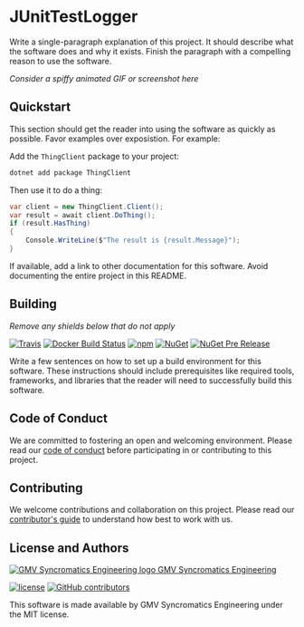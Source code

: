# JUnitTestLogger

Write a single-paragraph explanation of this project. It should describe what the software does and why it exists. Finish the paragraph with a compelling reason to use the software.

_Consider a spiffy animated GIF or screenshot here_

## Quickstart

This section should get the reader into using the software as quickly as possible. Favor examples over exposistion. For example:

Add the `ThingClient` package to your project:

```bash
dotnet add package ThingClient
```

Then use it to do a thing:

```csharp
var client = new ThingClient.Client();
var result = await client.DoThing();
if (result.HasThing)
{
    Console.WriteLine($"The result is {result.Message}");
}
```

If available, add a link to other documentation for this software. Avoid documenting the entire project in this README.

## Building

_Remove any shields below that do not apply_

[![Travis](https://img.shields.io/travis/syncromatics/JUnitTestLogger.svg)](https://travis-ci.org/syncromatics/JUnitTestLogger)
[![Docker Build Status](https://img.shields.io/docker/build//.svg)](https://hub.docker.com/r///)
[![npm](https://img.shields.io/npm/v/.svg)](https://www.npmjs.com/package/)
[![NuGet](https://img.shields.io/nuget/v/JUnitTestLogger.svg)](https://www.nuget.org/packages/JUnitTestLogger/)
[![NuGet Pre Release](https://img.shields.io/nuget/vpre/JUnitTestLogger.svg)](https://www.nuget.org/packages/JUnitTestLogger/)

Write a few sentences on how to set up a build environment for this software. These instructions should include prerequisites like required tools, frameworks, and libraries that the reader will need to successfully build this software.

## Code of Conduct

We are committed to fostering an open and welcoming environment. Please read our [code of conduct](CODE_OF_CONDUCT.md) before participating in or contributing to this project.

## Contributing

We welcome contributions and collaboration on this project. Please read our [contributor's guide](CONTRIBUTING.md) to understand how best to work with us.

## License and Authors

[![GMV Syncromatics Engineering logo](https://secure.gravatar.com/avatar/645145afc5c0bc24ba24c3d86228ad39?size=16) GMV Syncromatics Engineering](https://github.com/syncromatics)

[![license](https://img.shields.io/github/license/syncromatics/JUnitTestLogger.svg)](https://github.com/syncromatics/JUnitTestLogger/blob/master/LICENSE)
[![GitHub contributors](https://img.shields.io/github/contributors/syncromatics/JUnitTestLogger.svg)](https://github.com/syncromatics/JUnitTestLogger/graphs/contributors)

This software is made available by GMV Syncromatics Engineering under the MIT license.